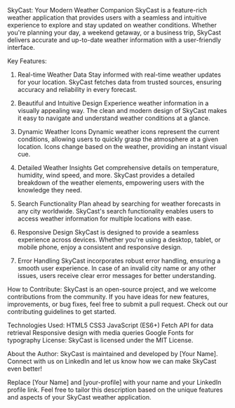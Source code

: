 SkyCast: Your Modern Weather Companion
SkyCast is a feature-rich weather application that provides users with a seamless and intuitive experience to explore and stay updated on weather conditions. Whether you're planning your day, a weekend getaway, or a business trip, SkyCast delivers accurate and up-to-date weather information with a user-friendly interface.

Key Features:
1. Real-time Weather Data
Stay informed with real-time weather updates for your location. SkyCast fetches data from trusted sources, ensuring accuracy and reliability in every forecast.

2. Beautiful and Intuitive Design
Experience weather information in a visually appealing way. The clean and modern design of SkyCast makes it easy to navigate and understand weather conditions at a glance.

3. Dynamic Weather Icons
Dynamic weather icons represent the current conditions, allowing users to quickly grasp the atmosphere at a given location. Icons change based on the weather, providing an instant visual cue.

4. Detailed Weather Insights
Get comprehensive details on temperature, humidity, wind speed, and more. SkyCast provides a detailed breakdown of the weather elements, empowering users with the knowledge they need.

5. Search Functionality
Plan ahead by searching for weather forecasts in any city worldwide. SkyCast's search functionality enables users to access weather information for multiple locations with ease.

6. Responsive Design
SkyCast is designed to provide a seamless experience across devices. Whether you're using a desktop, tablet, or mobile phone, enjoy a consistent and responsive design.

7. Error Handling
SkyCast incorporates robust error handling, ensuring a smooth user experience. In case of an invalid city name or any other issues, users receive clear error messages for better understanding.

How to Contribute:
SkyCast is an open-source project, and we welcome contributions from the community. If you have ideas for new features, improvements, or bug fixes, feel free to submit a pull request. Check out our contributing guidelines to get started.

Technologies Used:
HTML5
CSS3
JavaScript (ES6+)
Fetch API for data retrieval
Responsive design with media queries
Google Fonts for typography
License:
SkyCast is licensed under the MIT License.

About the Author:
SkyCast is maintained and developed by [Your Name]. Connect with us on LinkedIn and let us know how we can make SkyCast even better!

Replace [Your Name] and [your-profile] with your name and your LinkedIn profile link. Feel free to tailor this description based on the unique features and aspects of your SkyCast weather application.
